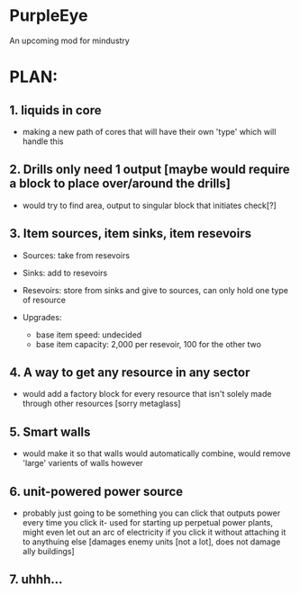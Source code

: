 # PurpleEye
An upcoming mod for mindustry

# PLAN: 


## 1. liquids in core
- making a new path of cores that will have their own 'type' which will handle this

## 2. Drills only need 1 output [maybe would require a block to place over/around the drills]
- would try to find area, output to singular block that initiates check[?]

## 3. Item sources, item sinks, item resevoirs
- Sources: take from resevoirs
- Sinks: add to resevoirs
- Resevoirs: store from sinks and give to sources, can only hold one type of resource

- Upgrades:
  - base item speed: undecided
  - base item capacity: 2,000 per resevoir, 100 for the other two

## 4. A way to get any resource in any sector
- would add a factory block for every resource that isn't solely made through other resources [sorry metaglass]

## 5. Smart walls
- would make it so that walls would automatically combine, would remove 'large' varients of walls however

## 6. unit-powered power source
- probably just going to be something you can click that outputs power every time you click it- used for starting up perpetual power plants, might even let out an arc of electricity if you click it without attaching it to anythuing else [damages enemy units [not a lot], does not damage ally buildings]

## 7. uhhh...